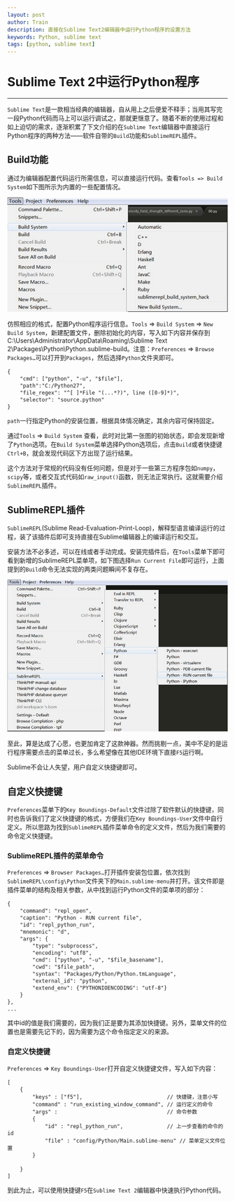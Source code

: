 ```yaml
---
layout: post
author: Train
description: 直接在Sublime Text2编辑器中运行Python程序的设置方法
keywords: Python, sublime text
tags: [python, sublime text]
---
```


# Sublime Text 2中运行Python程序

---

`Sublime Text`是一款相当经典的编辑器，自从用上之后便爱不释手；当用其写完一段Python代码而马上可以运行调试之，那就更惬意了。随着不断的使用过程和如上迫切的需求，逐渐积累了下文介绍的在`Sublime Text`编辑器中直接运行Python程序的两种方法——软件自带的`Build`功能和`SublimeREPL`插件。

## Build功能

通过为编辑器配置代码运行所需信息，可以直接运行代码。查看`Tools => Build System`如下图所示为内置的一些配置情况。

![](images/2013-10-31-01.jpg)


仿照相应的格式，配置Python程序运行信息。`Tools` => `Build System` => `New Build System`，新建配置文件，删除初始化的内容，写入如下内容并保存到C:\Users\Administrator\AppData\Roaming\Sublime Text 2\Packages\Python\Python.sublime-build。注意：`Preferences` => `Browse Packages…`可以打开到`Packages`，然后选择`Python`文件夹即可。


    {
        "cmd": ["python", "-u", "$file"],
        "path":"C:/Python27",
        "file_regex": "^[ ]*File "(...*?)", line ([0-9]*)",
        "selector": "source.python"
    }

`path`一行指定Python的安装位置，根据具体情况确定，其余内容可保持固定。

通过`Tools` => `Build System` 查看，此时对比第一张图的初始状态，即会发现新增了`Python`选项。在`Build System`菜单选择Python选项后，点击`Build`或者快捷键`Ctrl+B`，就会发现代码区下方出现了运行结果。

这个方法对于常规的代码没有任何问题，但是对于一些第三方程序包如`numpy`， `scipy`等，或者交互式代码如`raw_input()`函数，则无法正常执行。这就需要介绍`SublimeREPL`插件。

## SublimeREPL插件

`SublimeREPL`(Sublime Read-Evaluation-Print-Loop)，解释型语言编译运行的过程，装了该插件后即可支持直接在Sublime编辑器上的编译运行和交互。

安装方法不必多述，可以在线或者手动完成。安装完插件后，在`Tools`菜单下即可看到新增的SublimeREPL菜单项，如下图选择`Run Current File`即可运行，上面提到的`Build`命令无法实现的两类问题瞬间不复存在。

![](images/2013-10-31-02.jpg)


至此，算是达成了心愿，也更加肯定了这款神器。然而挑剔一点，美中不足的是运行程序需要点击的菜单过长，多么希望像在其他IDE环境下直接`F5`运行啊。

Sublime不会让人失望，用户自定义快捷键即可。

## 自定义快捷键

`Preferences`菜单下的`Key Boundings-Default`文件过除了软件默认的快捷键，同时也告诉我们了定义快捷键的格式，方便我们在`Key Boundings-User`文件中自行定义。所以思路为找到`SublimeREPL`插件菜单命令的定义文件，然后为我们需要的命令定义快捷键。

### SublimeREPL插件的菜单命令

`Preferences` => `Browser Packages…`打开插件安装包位置，依次找到`SublimeREPL\config\Python`文件夹下的`Main.sublime-menu`并打开。该文件即是插件菜单的结构及相关参数，从中找到运行Python文件的菜单项的部分：


    {
        "command": "repl_open",
        "caption": "Python - RUN current file",
        "id": "repl_python_run",
        "mnemonic": "d",
        "args": {
            "type": "subprocess",
            "encoding": "utf8",
            "cmd": ["python", "-u", "$file_basename"],
            "cwd": "$file_path",
            "syntax": "Packages/Python/Python.tmLanguage",
            "external_id": "python",
            "extend_env": {"PYTHONIOENCODING": "utf-8"}
        }
    },
    ...

其中id的值是我们需要的，因为我们正是要为其添加快捷键。另外，菜单文件的位置也是需要先记下的，因为需要为这个命令指定定义的来源。

### 自定义快捷键

`Preferences` => `Key Boundings-User`打开自定义快捷键文件，写入如下内容：

    [
        {
            "keys" : ["f5"],                           // 快捷键，注意小写
            "command" : "run_existing_window_command", // 运行定义的命令
            "args" :                                   // 命令参数
            {
                "id" : "repl_python_run",              // 上一步查看的命令的id
                "file" : "config/Python/Main.sublime-menu" // 菜单定义文件位置
            }

        }
    ]

到此为止，可以使用快捷键`F5`在`Sublime Text 2`编辑器中快速执行Python代码。